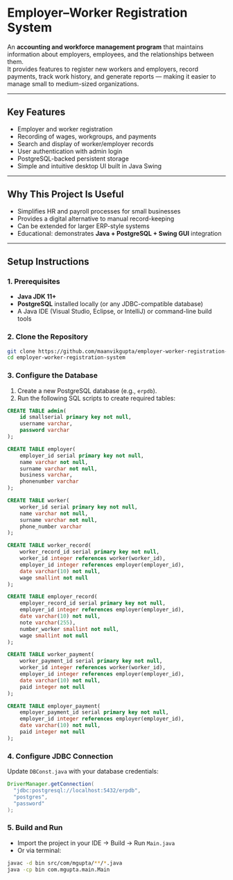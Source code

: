 # Employer–Worker Registration System

An **accounting and workforce management program** that maintains information about employers, employees, and the relationships between them.  
It provides features to register new workers and employers, record payments, track work history, and generate reports — making it easier to manage small to medium-sized organizations.

---

## Key Features
- Employer and worker registration  
- Recording of wages, workgroups, and payments  
- Search and display of worker/employer records  
- User authentication with admin login  
- PostgreSQL-backed persistent storage  
- Simple and intuitive desktop UI built in Java Swing  

---

## Why This Project Is Useful
- Simplifies HR and payroll processes for small businesses  
- Provides a digital alternative to manual record-keeping  
- Can be extended for larger ERP-style systems  
- Educational: demonstrates **Java + PostgreSQL + Swing GUI** integration  

---

## Setup Instructions

### 1. Prerequisites
- **Java JDK 11+**  
- **PostgreSQL** installed locally (or any JDBC-compatible database)  
- A Java IDE (Visual Studio, Eclipse, or IntelliJ) or command-line build tools  

### 2. Clone the Repository
```bash
git clone https://github.com/maanvikgupta/employer-worker-registration-system.git
cd employer-worker-registration-system
```

### 3. Configure the Database
1. Create a new PostgreSQL database (e.g., `erpdb`).  
2. Run the following SQL scripts to create required tables:

```sql
CREATE TABLE admin(
    id smallserial primary key not null,
    username varchar,
    password varchar
);

CREATE TABLE employer(
    employer_id serial primary key not null,
    name varchar not null,
    surname varchar not null,
    business varchar,
    phonenumber varchar
);

CREATE TABLE worker(
    worker_id serial primary key not null,
    name varchar not null,
    surname varchar not null,
    phone_number varchar
);

CREATE TABLE worker_record(
    worker_record_id serial primary key not null,
    worker_id integer references worker(worker_id),
    employer_id integer references employer(employer_id),
    date varchar(10) not null,
    wage smallint not null
);

CREATE TABLE employer_record(
    employer_record_id serial primary key not null,
    employer_id integer references employer(employer_id),
    date varchar(10) not null,
    note varchar(255),
    number_worker smallint not null,
    wage smallint not null
);

CREATE TABLE worker_payment(
    worker_payment_id serial primary key not null,
    worker_id integer references worker(worker_id),
    employer_id integer references employer(employer_id),
    date varchar(10) not null,
    paid integer not null
);

CREATE TABLE employer_payment(
    employer_payment_id serial primary key not null,
    employer_id integer references employer(employer_id),
    date varchar(10) not null,
    paid integer not null
);
```

### 4. Configure JDBC Connection
Update `DBConst.java` with your database credentials:
```java
DriverManager.getConnection(
  "jdbc:postgresql://localhost:5432/erpdb", 
  "postgres", 
  "password"
);
```

### 5. Build and Run
- Import the project in your IDE → Build → Run `Main.java`
- Or via terminal:
```bash
javac -d bin src/com/mgupta/**/*.java
java -cp bin com.mgupta.main.Main
```

